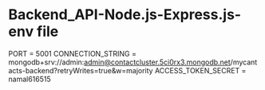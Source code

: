 # Backend_API-Node.js-Express.js- env file
PORT  = 5001
CONNECTION_STRING = mongodb+srv://admin:admin@contactcluster.5ci0rx3.mongodb.net/mycantacts-backend?retryWrites=true&w=majority
ACCESS_TOKEN_SECRET = namal616515
